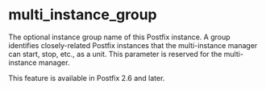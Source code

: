 # multi_instance_group 

 The optional instance group name of this Postfix instance. A
group identifies closely-related Postfix instances that the
multi-instance manager can start, stop, etc., as a unit.  This
parameter is reserved for the multi-instance manager. 

 This feature is available in Postfix 2.6 and later. 


